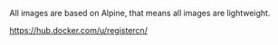 All images are based on Alpine, that means all images are lightweight.

<https://hub.docker.com/u/registercn/>
